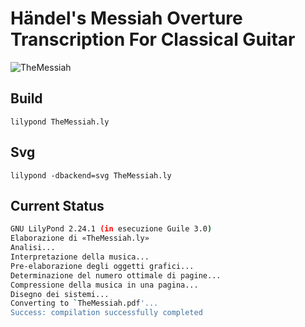 # Händel's Messiah Overture Transcription For Classical Guitar

![TheMessiah](https://user-images.githubusercontent.com/1033682/231199117-7859d788-a957-4440-940c-39c32453818a.svg)


## Build

    lilypond TheMessiah.ly

## Svg

    lilypond -dbackend=svg TheMessiah.ly

## Current Status

```bash
GNU LilyPond 2.24.1 (in esecuzione Guile 3.0)
Elaborazione di «TheMessiah.ly»
Analisi...
Interpretazione della musica...
Pre-elaborazione degli oggetti grafici...
Determinazione del numero ottimale di pagine...
Compressione della musica in una pagina...
Disegno dei sistemi...
Converting to `TheMessiah.pdf'...
Success: compilation successfully completed
```
